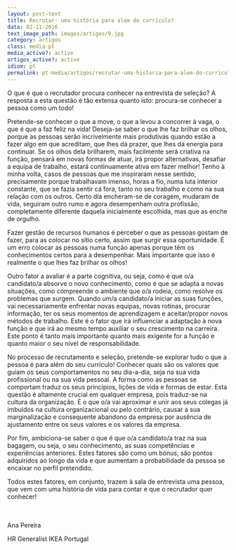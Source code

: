 ```yaml
---
layout: post-text
title: Recrutar- uma história para além do currículo?
data: 02-11-2016
text_image_path: images/artigos/9.jpg
category: artigos
class: media-pt
media_active?: active
artigos_active?: active
idiom: pt
permalink: pt-media/artigos/recrutar-uma-historia-para-alem-do-curriculo
---
```


O que é que o recrutador procura conhecer na entrevista de seleção? A resposta a esta questão é tão extensa quanto isto: procura-se conhecer a pessoa como um todo!

Pretende-se conhecer o que a move, o que a levou a concorrer à vaga, o que é que a faz feliz na vida! Deseja-se saber o que lhe faz brilhar os olhos, porque as pessoas serão incrivelmente mais produtivas quando estão a fazer algo em que acreditam, que lhes dá prazer, que lhes dá energia para continuar. Se os olhos dela brilharem, mais facilmente será criativa na função, pensará em novas formas de atuar, irá propor alternativas, desafiar a equipa de trabalho, estará continuamente ativa em fazer melhor! Tenho à minha volta, casos de pessoas que me inspiraram nesse sentido, precisamente porque trabalhavam imenso, horas a fio, numa luta interior constante, que se fazia sentir cá fora, tanto no seu trabalho e como na sua relação com os outros. Certo dia encheram-se de coragem, mudaram de vida, seguiram outro rumo e agora desempenham outra profissão, completamente diferente daquela inicialmente escolhida, mas que as enche de orgulho.

Fazer gestão de recursos humanos é perceber o que as pessoas gostam de fazer, para as colocar no sítio certo, assim que surgir essa oportunidade. É um erro colocar as pessoas numa função apenas porque têm os conhecimentos certos para a desempenhar. Mais importante que isso é realmente o que lhes faz brilhar os olhos!

Outro fator a avaliar é a parte cognitiva, ou seja, como é que o/a candidato/a absorve o novo conhecimento, como é que se adapta a novas situações, como compreende o ambiente que o/a rodeia, como resolve os problemas que surgem. Quando um/a candidato/a iniciar as suas funções, vai necessariamente enfrentar novas equipas, novas rotinas, procurar informação, ter os seus momentos de aprendizagem e aceitar/propor novos métodos de trabalho. Este é o fator que irá influenciar a adaptação à nova função e que irá ao mesmo tempo auxiliar o seu crescimento na carreira. Este ponto é tanto mais importante quanto mais exigente for a função e quanto maior o seu nível de responsabilidade.

No processo de recrutamento e seleção, pretende-se explorar tudo o que a pessoa é para além do seu currículo! Conhecer quais são os valores que guiam os seus comportamentos no seu dia-a-dia, seja na sua vida profissional ou na sua vida pessoal. A forma como as pessoas se comportam traduz os seus princípios, lições de vida e formas de estar. Esta questão é altamente crucial em qualquer empresa, pois traduz-se na cultura da organização. É o que o/a vai aproximar e unir aos seus colegas já imbuídos na cultura organizacional ou pelo contrário, causar a sua marginalização e consequente abandono da empresa por ausência de ajustamento entre os seus valores e os valores da empresa. 

Por fim, ambiciona-se saber o que é que o/a candidato/a traz na sua bagagem, ou seja, o seu conhecimento, as suas competências e experiências anteriores. Estes fatores são como um bónus, são pontos adquiridos ao longo da vida e que aumentam a probabilidade da pessoa se encaixar no perfil pretendido.

Todos estes fatores, em conjunto, trazem à sala de entrevista uma pessoa, que vem com uma história de vida para contar e que o recrutador quer conhecer!<br><br><br>

 

Ana Pereira

HR Generalist IKEA Portugal


